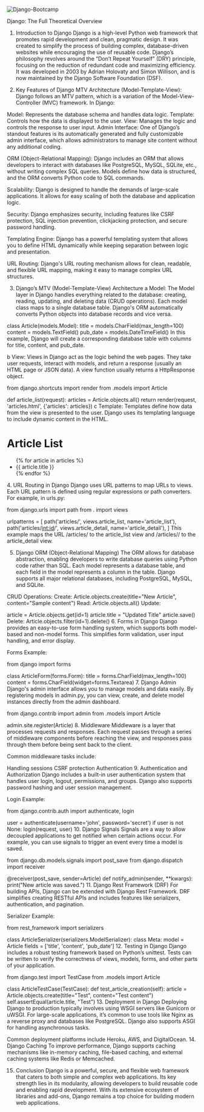 ![Django-Bootcamp](https://github.com/user-attachments/assets/6e8f02dd-8bf1-4486-973c-cb2fc1e91407)


Django: The Full Theoretical Overview
1. Introduction to Django
Django is a high-level Python web framework that promotes rapid development and clean, pragmatic design. It was created to simplify the process of building complex, database-driven websites while encouraging the use of reusable code. Django’s philosophy revolves around the “Don’t Repeat Yourself” (DRY) principle, focusing on the reduction of redundant code and maximizing efficiency. It was developed in 2003 by Adrian Holovaty and Simon Willison, and is now maintained by the Django Software Foundation (DSF).

2. Key Features of Django
MTV Architecture (Model-Template-View): Django follows an MTV pattern, which is a variation of the Model-View-Controller (MVC) framework. In Django:

Model: Represents the database schema and handles data logic.
Template: Controls how the data is displayed to the user.
View: Manages the logic and controls the response to user input.
Admin Interface: One of Django’s standout features is its automatically generated and fully customizable admin interface, which allows administrators to manage site content without any additional coding.

ORM (Object-Relational Mapping): Django includes an ORM that allows developers to interact with databases like PostgreSQL, MySQL, SQLite, etc., without writing complex SQL queries. Models define how data is structured, and the ORM converts Python code to SQL commands.

Scalability: Django is designed to handle the demands of large-scale applications. It allows for easy scaling of both the database and application logic.

Security: Django emphasizes security, including features like CSRF protection, SQL injection prevention, clickjacking protection, and secure password handling.

Templating Engine: Django has a powerful templating system that allows you to define HTML dynamically while keeping separation between logic and presentation.

URL Routing: Django's URL routing mechanism allows for clean, readable, and flexible URL mapping, making it easy to manage complex URL structures.

3. Django’s MTV (Model-Template-View) Architecture
a Model:
The Model layer in Django handles everything related to the database: creating, reading, updating, and deleting data (CRUD operations). Each model class maps to a single database table. Django's ORM automatically converts Python objects into database records and vice versa.


class Article(models.Model):
    title = models.CharField(max_length=100)
    content = models.TextField()
    pub_date = models.DateTimeField()
In this example, Django will create a corresponding database table with columns for title, content, and pub_date.

b View:
Views in Django act as the logic behind the web pages. They take user requests, interact with models, and return a response (usually an HTML page or JSON data). A view function usually returns a HttpResponse object.

from django.shortcuts import render
from .models import Article

def article_list(request):
    articles = Article.objects.all()
    return render(request, 'articles.html', {'articles': articles})
c Template:
Templates define how data from the view is presented to the user. Django uses its templating language to include dynamic content in the HTML.


<!DOCTYPE html>
<html>
<head>
    <title>Articles</title>
</head>
<body>
    <h1>Article List</h1>
    <ul>
        {% for article in articles %}
            <li>{{ article.title }}</li>
        {% endfor %}
    </ul>
</body>
</html>
4. URL Routing in Django
Django uses URL patterns to map URLs to views. Each URL pattern is defined using regular expressions or path converters. For example, in urls.py:


from django.urls import path
from . import views

urlpatterns = [
    path('articles/', views.article_list, name='article_list'),
    path('articles/<int:id>/', views.article_detail, name='article_detail'),
]
This example maps the URL /articles/ to the article_list view and /articles/<id>/ to the article_detail view.

5. Django ORM (Object-Relational Mapping)
The ORM allows for database abstraction, enabling developers to write database queries using Python code rather than SQL. Each model represents a database table, and each field in the model represents a column in the table. Django supports all major relational databases, including PostgreSQL, MySQL, and SQLite.

CRUD Operations:
Create: Article.objects.create(title="New Article", content="Sample content")
Read: Article.objects.all()
Update:

article = Article.objects.get(id=1)
article.title = "Updated Title"
article.save()
Delete: Article.objects.filter(id=1).delete()
6. Forms in Django
Django provides an easy-to-use form handling system, which supports both model-based and non-model forms. This simplifies form validation, user input handling, and error display.

Forms Example:

from django import forms

class ArticleForm(forms.Form):
    title = forms.CharField(max_length=100)
    content = forms.CharField(widget=forms.Textarea)
7. Django Admin
Django's admin interface allows you to manage models and data easily. By registering models in admin.py, you can view, create, and delete model instances directly from the admin dashboard.


from django.contrib import admin
from .models import Article

admin.site.register(Article)
8. Middleware
Middleware is a layer that processes requests and responses. Each request passes through a series of middleware components before reaching the view, and responses pass through them before being sent back to the client.

Common middleware tasks include:

Handling sessions
CSRF protection
Authentication
9. Authentication and Authorization
Django includes a built-in user authentication system that handles user login, logout, permissions, and groups. Django also supports password hashing and user session management.

Login Example:

from django.contrib.auth import authenticate, login

user = authenticate(username='john', password='secret')
if user is not None:
    login(request, user)
10. Django Signals
Signals are a way to allow decoupled applications to get notified when certain actions occur. For example, you can use signals to trigger an event every time a model is saved.


from django.db.models.signals import post_save
from django.dispatch import receiver

@receiver(post_save, sender=Article)
def notify_admin(sender, **kwargs):
    print("New article was saved.")
11. Django Rest Framework (DRF)
For building APIs, Django can be extended with Django Rest Framework. DRF simplifies creating RESTful APIs and includes features like serializers, authentication, and pagination.

Serializer Example:

from rest_framework import serializers

class ArticleSerializer(serializers.ModelSerializer):
    class Meta:
        model = Article
        fields = ['title', 'content', 'pub_date']
12. Testing in Django
Django includes a robust testing framework based on Python’s unittest. Tests can be written to verify the correctness of views, models, forms, and other parts of your application.


from django.test import TestCase
from .models import Article

class ArticleTestCase(TestCase):
    def test_article_creation(self):
        article = Article.objects.create(title="Test", content="Test content")
        self.assertEqual(article.title, "Test")
13. Deployment in Django
Deploying Django to production typically involves using WSGI servers like Gunicorn or uWSGI. For large-scale applications, it’s common to use tools like Nginx as a reverse proxy and databases like PostgreSQL. Django also supports ASGI for handling asynchronous tasks.

Common deployment platforms include Heroku, AWS, and DigitalOcean.
14. Django Caching
To improve performance, Django supports caching mechanisms like in-memory caching, file-based caching, and external caching systems like Redis or Memcached.

15. Conclusion
Django is a powerful, secure, and flexible web framework that caters to both simple and complex web applications. Its key strength lies in its modularity, allowing developers to build reusable code and enabling rapid development. With its extensive ecosystem of libraries and add-ons, Django remains a top choice for building modern web applications.






